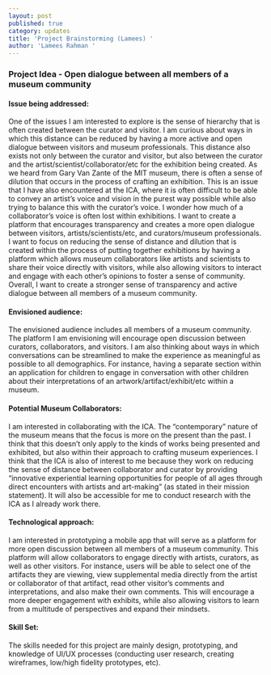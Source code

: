 ```yaml
---
layout: post
published: true
category: updates
title: 'Project Brainstorming (Lamees) '
author: 'Lamees Rahman '
---
```

### Project Idea - Open dialogue between all members of a museum community 

#### Issue being addressed: 
One of the issues I am interested to explore is the sense of hierarchy that is often created between the curator and visitor. I am curious about ways in which this distance can be reduced by having a more active and open dialogue between visitors and museum professionals. This distance also exists not only between the curator and visitor, but also between the curator and the artist/scientist/collaborator/etc for the exhibition being created. As we heard from Gary Van Zante of the MIT museum, there is often a sense of dilution that occurs in the process of crafting an exhibition. This is an issue that I have also encountered at the ICA, where it is often difficult to be able to convey an artist’s voice and vision in the purest way possible while also trying to balance this with the curator’s voice. I wonder how much of a collaborator’s voice is often lost within exhibitions. I want to create a platform that encourages transparency and creates a more open dialogue between visitors, artists/scientists/etc, and curators/museum professionals. I want to focus on reducing the sense of distance and dilution that is created within the process of putting together exhibitions by having a platform which allows museum collaborators like artists and scientists to share their voice directly with visitors, while also allowing visitors to interact and engage with each other’s opinions to foster a sense of community. Overall, I want to create a stronger sense of transparency and active dialogue between all members of a museum community. 

#### Envisioned audience: 
The envisioned audience includes all members of a museum community. The platform I am envisioning will encourage open discussion between curators, collaborators, and visitors. I am also thinking about ways in which conversations can be streamlined to make the experience as meaningful as possible to all demographics. For instance, having a separate section within an application for children to engage in conversation with other children about their interpretations of an artwork/artifact/exhibit/etc within a museum. 

#### Potential Museum Collaborators: 
I am interested in collaborating with the ICA. The “contemporary” nature of the museum means that the focus is more on the present than the past. I think that this doesn’t only apply to the kinds of works being presented and exhibited, but also within their approach to crafting museum experiences. I think that the ICA is also of interest to me because they work on reducing the sense of distance between collaborator and curator by providing “innovative experiential learning opportunities for people of all ages through direct encounters with artists and art-making” (as stated in their mission statement). It will also be accessible for me to conduct research with the ICA as I already work there. 

#### Technological approach: 
I am interested in prototyping a mobile app that will serve as a platform for more open discussion between all members of a museum community. This platform will allow collaborators to engage directly with artists, curators, as well as other visitors. For instance, users will be able to select one of the artifacts they are viewing, view supplemental media directly from the artist or collaborator of that artifact, read other visitor’s comments and interpretations, and also make their own comments. This will encourage a more deeper engagement with exhibits, while also allowing visitors to learn from a multitude of perspectives and expand their mindsets. 

#### Skill Set: 
The skills needed for this project are mainly design, prototyping, and knowledge of UI/UX processes (conducting user research, creating wireframes, low/high fidelity prototypes, etc).
